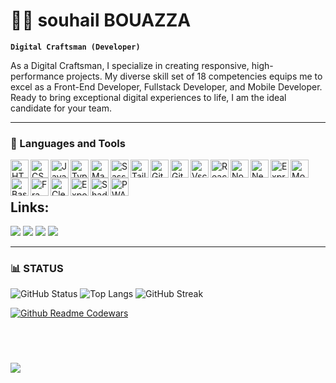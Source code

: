 # 🏄‍♂️ souhail BOUAZZA

**`Digital Craftsman (Developer)`**

As a Digital Craftsman, I specialize in creating responsive, high-performance projects. My diverse skill set of 18 competencies equips me to excel as a Front-End Developer, Fullstack Developer, and Mobile Developer. Ready to bring exceptional digital experiences to life, I am the ideal candidate for your team.




---

### 🧰 Languages and Tools
          

          
<div>
<img align="left" alt="HTML"  width="29px" height="29px" src="https://cdn.jsdelivr.net/gh/devicons/devicon@latest/icons/html5/html5-original.svg" />
<img align="left" alt="CSS" width="29px" src="https://cdn.jsdelivr.net/gh/devicons/devicon@latest/icons/css3/css3-original.svg" />
<img align="left" alt="JavaScript" width="29px" src="https://cdn.jsdelivr.net/gh/devicons/devicon/icons/javascript/javascript-plain.svg" />
<img align="left" alt="TypeScript" width="29px" src="https://cdn.jsdelivr.net/gh/devicons/devicon/icons/typescript/typescript-plain.svg" />
<img align="left" alt="Material ui" width="29px" src="https://cdn.jsdelivr.net/gh/devicons/devicon@latest/icons/materialui/materialui-plain.svg"  />
<img align="left" alt="Sass" width="29px" src="https://cdn.jsdelivr.net/gh/devicons/devicon@latest/icons/sass/sass-original.svg" />
<img align="left" alt="Tailwindcss" width="29px" src="https://cdn.jsdelivr.net/gh/devicons/devicon@latest/icons/tailwindcss/tailwindcss-original.svg"  />
<img align="left" alt="Git" width="29px" src="https://cdn.jsdelivr.net/gh/devicons/devicon/icons/git/git-original.svg" />
<img align="left" alt="GitHub" width="29px" src="https://cdn.jsdelivr.net/gh/devicons/devicon/icons/github/github-original.svg" />
<img align="left" alt="Vscode" width="29px" src="https://cdn.jsdelivr.net/gh/devicons/devicon@latest/icons/vscode/vscode-original.svg" />
<img align="left" alt="React" width="29px" src="https://cdn.jsdelivr.net/gh/devicons/devicon/icons/react/react-original.svg" />
<img align="left" alt="NodeJS" width="29px" src="https://cdn.jsdelivr.net/gh/devicons/devicon/icons/nodejs/nodejs-original.svg" />
<img align="left" alt="Nextj" width="29px" src="https://cdn.jsdelivr.net/gh/devicons/devicon@latest/icons/nextjs/nextjs-original.svg"/>
<img align="left" alt="Express" width="29px" src="https://cdn.jsdelivr.net/gh/devicons/devicon@latest/icons/express/express-original.svg"  />
<img align="left" alt="Mongoose" width="29px" src="https://cdn.jsdelivr.net/gh/devicons/devicon@latest/icons/mongoose/mongoose-original.svg"  />
<!-- <img align="left" alt="Appwrite" width="29px" src="https://cdn.jsdelivr.net/gh/devicons/devicon@latest/icons/appwrite/appwrite-original.svg" /> -->
<img align="left" alt="Bash" width="29px" src="https://cdn.jsdelivr.net/gh/devicons/devicon/icons/bash/bash-original.svg" />
<!-- <img align="left" alt="Bash" width="29px" src="https://cdn.jsdelivr.net/gh/devicons/devicon@latest/icons/figma/figma-original.svg" /> -->
<img align="left" alt="Framer motion" width="29px" src="https://firebasestorage.googleapis.com/v0/b/portfolio-admin-panel-next.appspot.com/o/skills%2Fa_6196d7ef7ad825176a90b4110461c428.webp?alt=media&token=436ca7ea-cb4b-4709-aec0-e91546b25e5a" />
<img align="left" alt="Clerk" width="29px" src="https://firebasestorage.googleapis.com/v0/b/portfolio-admin-panel-next.appspot.com/o/skills%2Fclerk-logo.webp?alt=media&token=602cf4df-85ea-469b-9a8a-f213e509e3b6" />
<img align="left" alt="Expo" width="29px" src="https://firebasestorage.googleapis.com/v0/b/portfolio-admin-panel-next.appspot.com/o/skills%2Flogo-type-a-light.png?alt=media&token=cacbf8df-73bf-4f6b-b445-cc3ddd21f1f7" />
<img align="left" alt="Shadcn-ui" width="29px" src="https://firebasestorage.googleapis.com/v0/b/portfolio-admin-panel-next.appspot.com/o/skills%2Fshadcn%20logo.png?alt=media&token=5e126031-c601-49b4-963f-b3fded9ec515" />
<img align="left" alt="PWA" width="29px" src="https://firebasestorage.googleapis.com/v0/b/portfolio-admin-panel-next.appspot.com/o/skills%2Fpwa.jpg?alt=media&token=3ceb7cdc-6808-41a0-9348-2e4a1285428b" />
          
</div>

<br/>


<br/>

## Links:


<div> 
          
<a href="https://shadow-portfolio-blue.vercel.app/" target="_blank"><img src="https://img.shields.io/badge/PORTFOLIO-000000?style=for-the-badge&logo=About.me&logoColor=white"  target="_blank"></a>
<a href="https://www.linkedin.com/in/souhail-bouazza-4a71042a7/" target="_blank" ><img src="https://img.shields.io/badge/-LinkedIn-%230077B5?style=for-the-badge&logo=linkedin&logoColor=white"  target="_blank"></a> 
<a href="https://twitter.com/Shadow_Knight_3" target="_blank"><img src="https://img.shields.io/badge/-Twitter-%231DA1F2?style=for-the-badge&logo=twitter&logoColor=white"  target="_blank"></a>
<a href="https://www.codewars.com/users/MasterSouhail"  target="_blank"><img src="https://img.shields.io/badge/Codewars-B1361E?style=for-the-badge&logo=Codewars&logoColor=white"></a>
          
</div>
    
---
### 📊 STATUS
![GitHub Status](https://github-readme-stats.vercel.app/api?username=SouhailM07&show_icons=false&theme=blue-green&hiding_specific_stats) 
![Top Langs](https://github-readme-stats.vercel.app/api/top-langs/?username=SouhailM07&layout=compact&theme=blue-green)
![GitHub Streak](https://streak-stats.demolab.com?user=SouhailM07&theme=blue-green&hiding_radius=4.5)
<!-- ![GitHub Stats](https://github-readme-stats.vercel.app/api?username=SouhailM07&show_icons=true&theme=gruvbox) -->
[![Github Readme Codewars](https://codewars-stats-ignacio-cuadra.vercel.app/?username=MasterSouhail&theme=halloween)](https://github.com/ignacio-cuadra/github-readme-codewars)
 
 &nbsp;
 &nbsp;

#

<div>
 <img src='https://github-profile-trophy.vercel.app/?username=SouhailM07&theme=algolia&row=3&column=5&margin-w=15&margin-h=15'/>
</div>
<!-- moh072850@gmail.com -->
